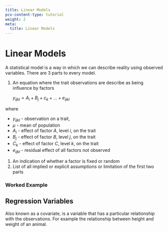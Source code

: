 ```yaml
---
title: Linear Models
pcx-content-type: tutorial
weight: 2
meta:
  title: Linear Models
---
```


# Linear Models
A statistical model is a way in which we can describe reality using observed variables. There are 3 parts to every model.

1. An equation where the trait observations are describe as being influence by factors
    
    $y_{ijkl}=A_i+B_j+c_k+...+e_{ijkl}$
    

where

- $y_{ijkl}$ - observation on a trait,
- $μ$ - mean of population
- $A_i$ - effect of factor $A$, level $i$, on the trait
- $B_j$ - effect of factor $B$, level $j$, on the trait
- $C_k$ - effect of factor $C$, level $k$, on the trait
- $e_{ijkl}$ - residual effect of all factors not observed

1. An indication of whether a factor is fixed or random
2. List of all implied or explicit assumptions or limitation of the first two parts

### Worked Example

## Regression Variables

Also known as a covariate, is a variable that has a particular relationship with the observations. For example the relationship between height and weight of an animal.